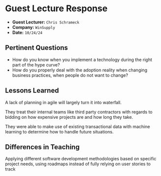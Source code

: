 # Guest Lecture Response
* **Guest Lecturer:** `Chris Schrameck`
* **Company:** `WinSupply`
* **Date:** `10/24/24`

## Pertinent Questions
* How do you know when you implement a technology during the right part of the hype curve?
* How do you properly deal with the adoption reality when changing business practices, when people do not want to change?

## Lessons Learned
A lack of planning in agile will largely turn it into waterfall.

They treat their internal teams like third party contractors with regards to bidding on how expensive projects are
and how long they take.

They were able to make use of existing transactional data with machine learning to determine how to handle future situations.

## Differences in Teaching
Applying different software development methodologies based on specific project needs, using roadmaps instead of fully relying on user stories to track